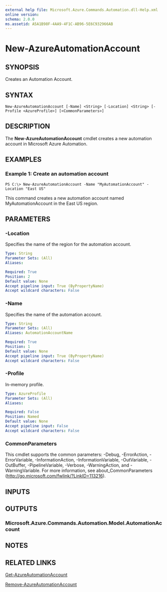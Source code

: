 ```yaml
---
external help file: Microsoft.Azure.Commands.Automation.dll-Help.xml
online version: 
schema: 2.0.0
ms.assetid: A5A1B98F-4AA9-4F1C-AB96-5E6C932966AB
---
```


# New-AzureAutomationAccount

## SYNOPSIS
Creates an Automation Account.

## SYNTAX

```
New-AzureAutomationAccount [-Name] <String> [-Location] <String> [-Profile <AzureProfile>] [<CommonParameters>]
```

## DESCRIPTION
The **New-AzureAutomationAccount** cmdlet creates a new automation account in Microsoft Azure Automation.

## EXAMPLES

### Example 1: Create an automation account
```
PS C:\> New-AzureAutomationAccount -Name "MyAutomationAccount" -Location "East US"
```

This command creates a new automation account named MyAutomationAccount in the East US region.

## PARAMETERS

### -Location
Specifies the name of the region for the automation account.

```yaml
Type: String
Parameter Sets: (All)
Aliases: 

Required: True
Position: 2
Default value: None
Accept pipeline input: True (ByPropertyName)
Accept wildcard characters: False
```

### -Name
Specifies the name of the automation account.

```yaml
Type: String
Parameter Sets: (All)
Aliases: AutomationAccountName

Required: True
Position: 1
Default value: None
Accept pipeline input: True (ByPropertyName)
Accept wildcard characters: False
```

### -Profile
In-memory profile.

```yaml
Type: AzureProfile
Parameter Sets: (All)
Aliases: 

Required: False
Position: Named
Default value: None
Accept pipeline input: False
Accept wildcard characters: False
```

### CommonParameters
This cmdlet supports the common parameters: -Debug, -ErrorAction, -ErrorVariable, -InformationAction, -InformationVariable, -OutVariable, -OutBuffer, -PipelineVariable, -Verbose, -WarningAction, and -WarningVariable. For more information, see about_CommonParameters (http://go.microsoft.com/fwlink/?LinkID=113216).

## INPUTS

## OUTPUTS

### Microsoft.Azure.Commands.Automation.Model.AutomationAccount

## NOTES

## RELATED LINKS

[Get-AzureAutomationAccount](./Get-AzureAutomationAccount.md)

[Remove-AzureAutomationAccount](./Remove-AzureAutomationAccount.md)


